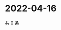 # 2022-04-16

共 0 条

<!-- BEGIN WEIBO -->
<!-- 最后更新时间 Sat Apr 16 2022 06:12:35 GMT+0800 (China Standard Time) -->

<!-- END WEIBO -->
